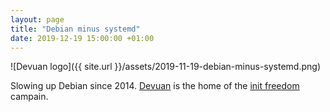 ```yaml
---
layout: page
title: "Debian minus systemd"
date: 2019-12-19 15:00:00 +01:00
---
```


![Devuan logo]({{ site.url }}/assets/2019-11-19-debian-minus-systemd.png)

Slowing up Debian since 2014. [Devuan](https://devuan.org) is the home of the [init freedom](https://devuan.org/os/init-freedom/) campain.
